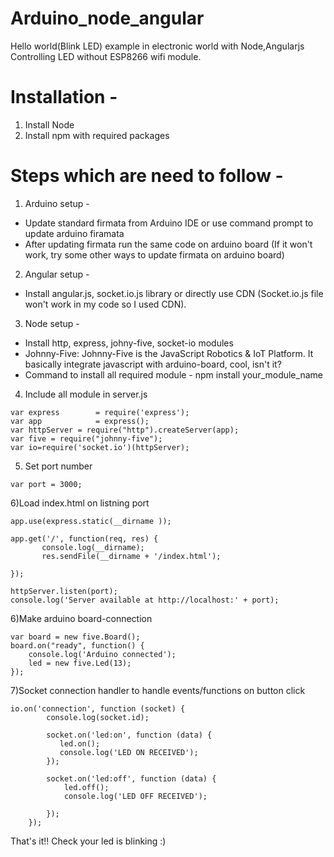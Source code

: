 # Arduino_node_angular
Hello world(Blink LED) example in electronic world with Node,Angularjs <br>
Controlling LED without ESP8266 wifi module.
# Installation - 
1) Install Node
2) Install npm with required packages
# Steps which are need to follow - 
1) Arduino setup - 
- Update standard firmata from Arduino IDE or use command prompt to update arduino firamata
- After updating firmata run the same code on arduino board (If it won't work, try some other ways to update firmata on arduino board)
2) Angular setup - 
- Install angular.js, socket.io.js library or directly use CDN (Socket.io.js file won't work in my code so I used CDN).
3) Node setup - 
- Install http, express, johny-five, socket-io modules
- Johnny-Five: 
  Johnny-Five is the JavaScript Robotics & IoT Platform.
  It basically integrate javascript with arduino-board, cool, isn't it?
- Command to install all required module - npm install your_module_name 
4) Include all module in server.js
```
var express        = require('express');  
var app            = express();  
var httpServer = require("http").createServer(app);  
var five = require("johnny-five");  
var io=require('socket.io')(httpServer);
  ```
 5) Set port number
 ```
 var port = 3000; 
 ```
 6)Load index.html on listning port
 ```
 app.use(express.static(__dirname ));

app.get('/', function(req, res) {  
		console.log(__dirname);
        res.sendFile(__dirname + '/index.html');
		
});

httpServer.listen(port);  
console.log('Server available at http://localhost:' + port); 
```
6)Make arduino board-connection
```
var board = new five.Board();  
board.on("ready", function() {  
    console.log('Arduino connected');
    led = new five.Led(13);
});
```
7)Socket connection handler to handle events/functions on button click 
```
io.on('connection', function (socket) {  
        console.log(socket.id);

        socket.on('led:on', function (data) {
           led.on();
           console.log('LED ON RECEIVED');
        });

        socket.on('led:off', function (data) {
            led.off();
            console.log('LED OFF RECEIVED');

        });
    });
```
That's it!! Check your led is blinking :)
